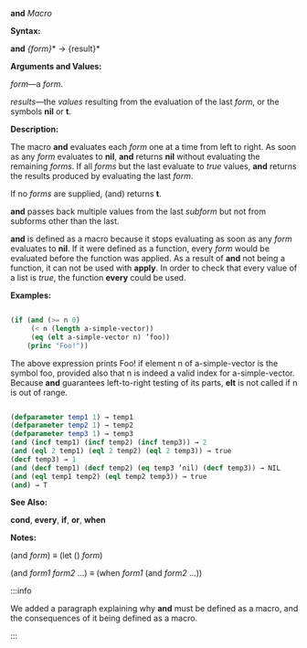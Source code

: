 **and** *Macro* 



**Syntax:** 



**and** *\{form\}*\* → \{result\}\* 



**Arguments and Values:** 



*form*—a *form*. 



*results*—the *values* resulting from the evaluation of the last *form*, or the symbols **nil** or **t**. 



**Description:** 



The macro **and** evaluates each *form* one at a time from left to right. As soon as any *form* evaluates to **nil**, **and** returns **nil** without evaluating the remaining *forms*. If all *forms* but the last evaluate to *true* values, **and** returns the results produced by evaluating the last *form*. 



If no *forms* are supplied, (and) returns **t**. 



**and** passes back multiple values from the last *subform* but not from subforms other than the last.


**and** is defined as a macro because it stops evaluating as soon as any *form* evaluates to **nil**.  If it were defined as a function, every *form* would be evaluated before the function was applied.  As a result of **and** not being a function, it can not be used with **apply**.  In order to check that every value of a list is *true*, the function **every** could be used.


**Examples:**
```lisp

(if (and (>= n 0) 
	 (< n (length a-simple-vector)) 
	 (eq (elt a-simple-vector n) ’foo)) 
    (princ "Foo!")) 
```

The above expression prints Foo! if element n of a-simple-vector is the symbol foo, provided also that n is indeed a valid index for a-simple-vector. Because **and** guarantees left-to-right testing of its parts, **elt** is not called if n is out of range. 

```lisp

(defparameter temp1 1) → temp1
(defparameter temp2 1) → temp2
(defparameter temp3 1) → temp3
(and (incf temp1) (incf temp2) (incf temp3)) → 2 
(and (eql 2 temp1) (eql 2 temp2) (eql 2 temp3)) → true 
(decf temp3) → 1 
(and (decf temp1) (decf temp2) (eq temp3 ’nil) (decf temp3)) → NIL 
(and (eql temp1 temp2) (eql temp2 temp3)) → true 
(and) → T 

```
**See Also:** 



**cond**, **every**, **if**, **or**, **when** 



**Notes:** 



(and *form*) *≡* (let () *form*) 



(and *form1 form2* ...) *≡* (when *form1* (and *form2* ...)) 



:::info

We added a paragraph explaining why **and** must be defined as a macro, and the consequences of it being defined as a macro.

:::

